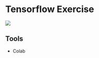 # Tensorflow Exercise
[<img src="https://img.shields.io/badge/Made%20with-Python-orange.svg">](https://www.python.org/) 

## Tools
* Colab
